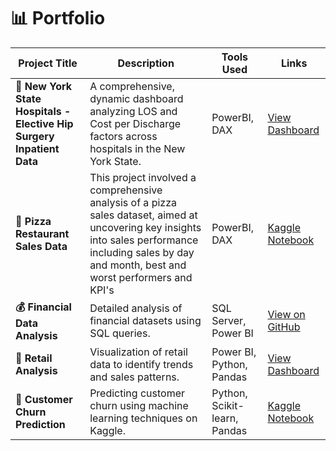 # 📊 Portfolio

| Project Title                      | Description                                                                 | Tools Used                       | Links                          |
|-----------------------------------|-----------------------------------------------------------------------------|----------------------------------|--------------------------------|
| **🏥 New York State Hospitals - Elective Hip Surgery Inpatient Data**               | A comprehensive, dynamic dashboard analyzing LOS and Cost per Discharge factors across hospitals in the New York State.       | PowerBI, DAX                    | [View Dashboard](https://app.powerbi.com/view?r=eyJrIjoiOTU5MjI4ZWMtN2I0Ni00ZDYzLTkxMGMtZGFlNDQxNmJkMGZhIiwidCI6ImRkZDQ2NTk0LTZlZGQtNGUzOS05YjMzLTdiNGVlNDlkNGUwZSJ9) |
| **🍕 Pizza Restaurant Sales Data**| This project involved a comprehensive analysis of a pizza sales dataset, aimed at uncovering key insights into sales performance including sales by day and month, best and worst performers and KPI's        | PowerBI, DAX | [Kaggle Notebook](https://www.kaggle.com/yourusername/customer-segmentation) |
| **💰 Financial Data Analysis**       | Detailed analysis of financial datasets using SQL queries.                  | SQL Server, Power BI             | [View on GitHub](https://github.com/yourusername/financial-analysis) |
| **🛒 Retail Analysis**               | Visualization of retail data to identify trends and sales patterns.         | Power BI, Python, Pandas         | [View Dashboard](https://app.powerbi.com/view?r=example-link) |
| **🔮 Customer Churn Prediction**     | Predicting customer churn using machine learning techniques on Kaggle.      | Python, Scikit-learn, Pandas     | [Kaggle Notebook](https://www.kaggle.com/yourusername/customer-churn) |
